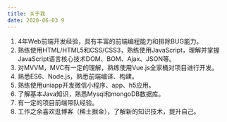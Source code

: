 ```yaml
---
title: 关于我
date: 2020-06-03 9
---
```


1. 4年Web前端开发经验，具有丰富的前端编程能力和排除BUG能力。
2. 熟练使用HTML/HTML5和CSS/CSS3，熟练使用JavaScript，理解并掌握JavaScript语言核心技术DOM、BOM、Ajax、JSON等。
3. 对MVVM，MVC有一定的理解，熟练使用Vue.js全家桶对项目进行开发。
4. 熟悉ES6、Node.js，熟悉前端编译、构建。
5. 熟练使用uniapp开发微信小程序、app、h5应用。
6. 了解基本Java知识，熟悉Mysql和mongoDB数据库。
7. 有一定的项目前端带队经验。
8. 工作之余喜欢逛博客（稀土掘金），了解新的知识技术，提升自己。